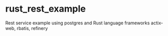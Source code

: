 # rust_rest_example
Rest service example using postgres and Rust language frameworks actix-web, rbatis, refinery
